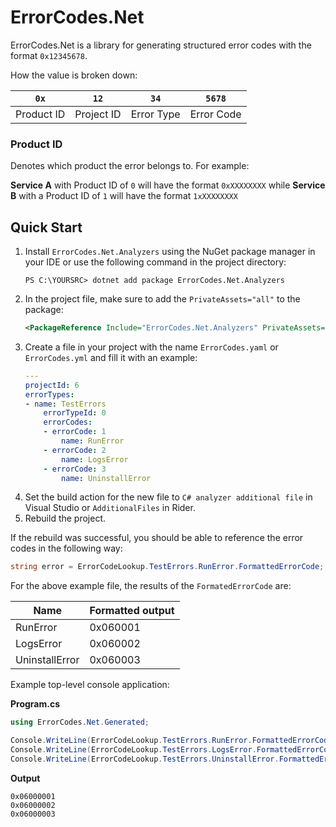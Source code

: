 # ErrorCodes.Net

ErrorCodes.Net is a library for generating structured error codes with the format `0x12345678`.

How the value is broken down:

| `0x`       | `12`       | `34`       | `5678`     |
|------------|------------|------------|------------|
| Product ID | Project ID | Error Type | Error Code |

### Product ID

Denotes which product the error belongs to. For example:

**Service A** with Product ID of `0` will have the format `0xXXXXXXXX` while **Service B** with a Product ID of `1` will have the format `1xXXXXXXXX`


## Quick Start

1. Install `ErrorCodes.Net.Analyzers` using the NuGet package manager in your IDE or use the following command in the project directory:
    ```pwsh
    PS C:\YOURSRC> dotnet add package ErrorCodes.Net.Analyzers
    ```
2. In the project file, make sure to add the `PrivateAssets="all"` to the package:
    ```xml
    <PackageReference Include="ErrorCodes.Net.Analyzers" PrivateAssets="all" />
    ```
3. Create a file in your project with the name `ErrorCodes.yaml` or `ErrorCodes.yml` and fill it with an example:
    ```yaml
    ---
    projectId: 6
    errorTypes:
    - name: TestErrors
        errorTypeId: 0
        errorCodes:
        - errorCode: 1
            name: RunError
        - errorCode: 2
            name: LogsError
        - errorCode: 3
            name: UninstallError
    ```
4. Set the build action for the new file to `C# analyzer additional file` in Visual Studio or `AdditionalFiles` in Rider.
5. Rebuild the project.

If the rebuild was successful, you should be able to reference the error codes in the following way:

```csharp
string error = ErrorCodeLookup.TestErrors.RunError.FormattedErrorCode;
```

For the above example file, the results of the `FormatedErrorCode` are:

| Name           | Formatted output |
|----------------|------------------|
| RunError       | 0x060001         |
| LogsError      | 0x060002         |
| UninstallError | 0x060003         |

Example top-level console application:

**Program.cs**
```csharp
using ErrorCodes.Net.Generated;

Console.WriteLine(ErrorCodeLookup.TestErrors.RunError.FormattedErrorCode);
Console.WriteLine(ErrorCodeLookup.TestErrors.LogsError.FormattedErrorCode);
Console.WriteLine(ErrorCodeLookup.TestErrors.UninstallError.FormattedErrorCode);
```

**Output**
```pwsh
0x06000001
0x06000002
0x06000003
```
